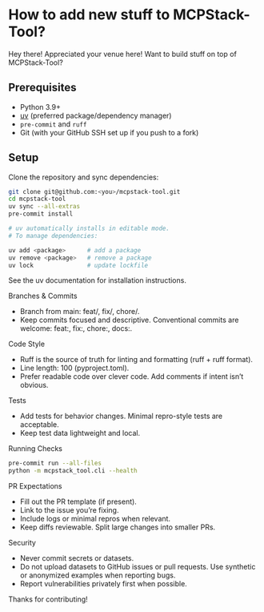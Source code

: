 # How to add new stuff to MCPStack-Tool?

Hey there! Appreciated your venue here! Want to build stuff on top of MCPStack-Tool?

## Prerequisites

- Python 3.9+
- [uv](https://docs.astral.sh/uv/) (preferred package/dependency manager)
- `pre-commit` and `ruff`
- Git (with your GitHub SSH set up if you push to a fork)

## Setup

Clone the repository and sync dependencies:

```bash
git clone git@github.com:<you>/mcpstack-tool.git
cd mcpstack-tool
uv sync --all-extras
pre-commit install

# uv automatically installs in editable mode.
# To manage dependencies:

uv add <package>      # add a package
uv remove <package>   # remove a package
uv lock               # update lockfile
```

See the uv documentation for installation instructions.

Branches & Commits
* Branch from main: feat/<slug>, fix/<slug>, chore/<slug>.
* Keep commits focused and descriptive. Conventional commits are welcome: feat:, fix:, chore:, docs:.

Code Style
* Ruff is the source of truth for linting and formatting (ruff + ruff format).
* Line length: 100 (pyproject.toml).
* Prefer readable code over clever code. Add comments if intent isn’t obvious.

Tests
* Add tests for behavior changes. Minimal repro-style tests are acceptable.
* Keep test data lightweight and local.

Running Checks

```bash
pre-commit run --all-files
python -m mcpstack_tool.cli --health
```

PR Expectations
* Fill out the PR template (if present).
* Link to the issue you’re fixing.
* Include logs or minimal repros when relevant.
* Keep diffs reviewable. Split large changes into smaller PRs.

Security
* Never commit secrets or datasets.
* Do not upload datasets to GitHub issues or pull requests. Use synthetic or anonymized examples when reporting bugs.
* Report vulnerabilities privately first when possible.

Thanks for contributing!
